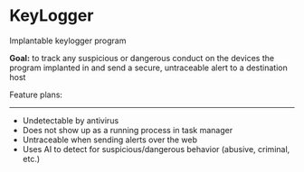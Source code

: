 # KeyLogger
Implantable keylogger program

**Goal:** to track any suspicious or dangerous conduct on the devices the program implanted in and send a secure, untraceable alert to a destination host

Feature plans:

---

- Undetectable by antivirus
- Does not show up as a running process in task manager
- Untraceable when sending alerts over the web
- Uses AI to detect for suspicious/dangerous behavior (abusive, criminal, etc.)

